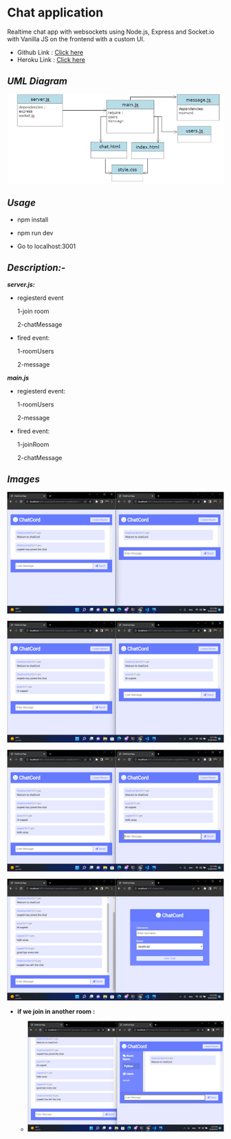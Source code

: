 # Chat application

Realtime chat app with websockets using Node.js, Express and Socket.io with Vanilla JS on the frontend with a custom UI.

- Github Link : [Click here](https://github.com/abuobaid9/chat-app#readme)
- Heroku Link : [Click here](https://anas-chat.herokuapp.com/)

## ***UML Diagram***

![UML](./img/uml.jpg)

<!-- ## Team

 **WISTA Team :-**

1. Ibraheem Hammoudeh (Team Leader)
2. Wajeeh Essam
3. Samah Alsatary
4. Tasneem Maq
5. Anas Abuobaid

![team](./img/wista.jpeg)
-->
## ***Usage***

- npm install

- npm run dev

- Go to localhost:3001

## ***Description:-***

 ***server.js:***

- regiesterd event

    1-join room

    2-chatMessage

- fired  event:

    1-roomUsers

    2-message

 ***main.js***

- regiesterd event:

    1-roomUsers

    2-message

- fired  event:

    1-joinRoom

    2-chatMessage

## ***Images***

![1](./img/Screenshot%20(135).png)

![2](./img/Screenshot%20(136).png)

![3](./img/Screenshot%20(137).png)

![4](./img/Screenshot%20(138).png)

- **if we join in another room :**

  - ![5](./img/Screenshot%20(140).png)
